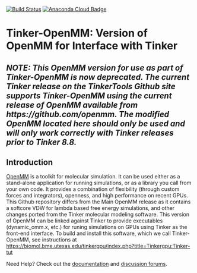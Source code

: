 [![Build Status](https://travis-ci.org/pandegroup/openmm.svg?branch=master)](https://travis-ci.org/pandegroup/openmm)
[![Anaconda Cloud Badge](https://anaconda.org/omnia/openmm/badges/downloads.svg)](https://anaconda.org/omnia/openmm)

# Tinker-OpenMM: Version of OpenMM for Interface with Tinker

<H2><B><I>NOTE: This OpenMM version for use as part of Tinker-OpenMM is now deprecated. The current Tinker release on the TinkerTools Github site supports Tinker-OpenMM using the current release of OpenMM available from https://github.com/openmm. The modified OpenMM located here should only be used and will only work correctly with Tinker releases prior to Tinker 8.8.</I></B></H2>

<H2><B>Introduction</B></H2>

[OpenMM](http://openmm.org) is a toolkit for molecular simulation. It can be used either as a stand-alone application for running simulations, or as a library you call from your own code. It provides a combination of flexibility (through custom forces and integrators), openness, and high performance on recent GPUs. This Github repository differs from the Main OpenMM release as it contains a softcore VDW for lambda based free energy simulations, and other changes ported from the Tinker molecular modeling software. This version of OpenMM can be linked against Tinker to provide executables (dynamic_omm.x, etc.) for runing simulations on GPUs using Tinker as the front-end interface. To build and install this software, which we call Tinker-OpenMM, see instructions at https://biomol.bme.utexas.edu/tinkergpu/index.php?title=Tinkergpu:Tinker-tut

Need Help? Check out the [documentation](http://docs.openmm.org/) and [discussion forums](https://simtk.org/forums/viewforum.php?f=161).
